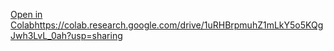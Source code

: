 [Open in Colab](https://colab.research.google.com/drive/1uRHBrpmuhZ1mLkY5o5KQgJwh3LvL_0ah?usp=sharing)https://colab.research.google.com/drive/1uRHBrpmuhZ1mLkY5o5KQgJwh3LvL_0ah?usp=sharing